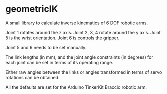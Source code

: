 # geometricIK
A small library to calculate inverse kinematics of 6 DOF robotic arms.

Joint 1 rotates around the z axis.
Joint 2, 3, 4 rotate around the y axis.
Joint 5 is the wrist orientation.
Joint 6 is controls the gripper.

Joint 5 and 6 needs to be set manually.

The link lengths (in mm), and the joint angle constraints (in degrees) for each joint can be set in terms of its operating range.

Either raw angles between the links or angles transformed in terms of servo rotations can be obtained.

All the defaults are set for the Arduino TinkerKit Braccio robotic arm.
